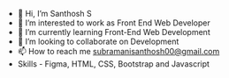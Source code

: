 - 👋 Hi, I’m Santhosh S
- 👀 I’m interested to work as Front End Web Developer
- 🌱 I’m currently learning Front-End Web Development
- 💞️ I’m looking to collaborate on Development
- 📫 How to reach me subramanisanthosh00@gmail.com
- Skills - Figma, HTML, CSS, Bootstrap and Javascript

<!---
Alpha-santhosh/Alpha-santhosh is a ✨ special ✨ repository because its `README.md` (this file) appears on your GitHub profile.
You can click the Preview link to take a look at your changes.
--->
